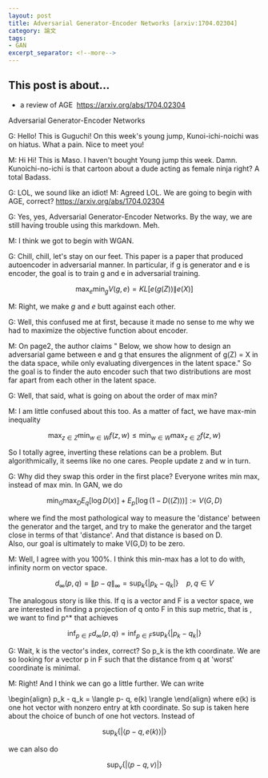 ```yaml
---
layout: post
title: Adversarial Generator-Encoder Networks [arxiv:1704.02304] 
category: 論文
tags:
- GAN
excerpt_separator: <!--more-->
---
```


## This post is about... 
- a review of AGE  https://arxiv.org/abs/1704.02304
<!--more-->

Adversarial Generator-Encoder Networks

G: Hello! This is Guguchi! On this week's young jump, Kunoi-ichi-noichi was on hiatus. What a pain. 
Nice to meet you! 

M: Hi Hi! This is Maso.  I haven't bought Young jump this week. Damn.  Kunoichi-no-ichi is that cartoon about a dude acting as female ninja right? A total Badass. 

G: LOL, we sound like an idiot! 
M: Agreed LOL.  We are going to begin with AGE, correct?  https://arxiv.org/abs/1704.02304 

G: Yes, yes, Adversarial Generator-Encoder Networks.  By the way, we are still having trouble using this markdown.  Meh. 

M: I think we got to begin with WGAN. 

G: Chill, chill, let's stay on our feet.  This paper is a paper that produced autoencoder in adversarial manner.  In particular, if g is generator and e is encoder, the goal is to train g and e in adversarial training.      

$$ \max_e \min_g  V(g,e) = KL [e(g(Z)) \|  e(X) ]  $$ 

M: Right, we make $g$ and $e$ butt against each other.  

G: Well, this confused me at first, because it made no sense to me why we had to maximize the objective function about encoder. 

M: On page2, the author claims " Below, we show how to design an adversarial game between
e and g that ensures the alignment of g(Z) = X
in the data space, while only evaluating divergences in the
latent space." So the goal is to finder the auto encoder such that two distributions are most far apart from each other in the latent space. 

G: Well, that said, what is going on about the order of max min? 

M: I am little confused about this too. As a matter of fact, we have max-min inequality

$$\max_{z \in Z} \min_{w \in W} f(z,w) \leq \min_{w \in W} \max_{z \in Z} f(z,w)$$ 

So I totally agree, inverting these relations can be a problem. But algorithmically, it seems like no one cares. People update z and w in turn. 

G: Why did they swap this order in the first place? Everyone writes min max, instead of max min.  In GAN, we do 

$$\min_G \max_D  E_q[\log D(x)] + E_p[\log (1- D((Z))) ] := V(G,D)    $$ 

where we find the most pathological way to measure the 'distance' between the generator and the target, and try to make the generator and the target close in terms of that 'distance'.  And that distance is based on D.  
Also, our goal is ultimately to make V(G,D) to be zero. 

M: Well, I agree with you 100%.  I think this min-max has a lot to do with, infinity norm on vector space. 

$$ d_{\infty}(p,q)  =  \| p - q \|_{\infty} =  \sup_{k} \{| p_k - q_k | \}  ~~~~ p, q \in V$$ 

The analogous story is like  this.  If q is a vector and F is a vector space, we are interested in finding 
a projection of q onto F in this sup metric, that is , we want to find p^* that achieves

$$  \inf_{p \in F} d_{\infty}(p,q)= \inf_{p \in F} \sup_k\{| p_k - q_k | \} $$ 

G: Wait, k is the vector's index, correct? So p_k is the kth coordinate. We are so looking for a vector p in F such that the distance from q at 'worst' coordinate is minimal. 

M: Right!  And I think we can go a little further. We can write 

\begin{align}
p_k - q_k =  \langle p- q,  e(k) \rangle
\end{align}
where e(k) is one hot vector with nonzero entry at kth coordinate. So sup is taken here about
the choice of bunch of one hot vectors. Instead of 

$$ \sup_k\{|\langle p- q,  e(k) \rangle| \} $$ 

we can also do 


$$ \sup_v\{| \langle p- q,  v \rangle| \} $$ 






